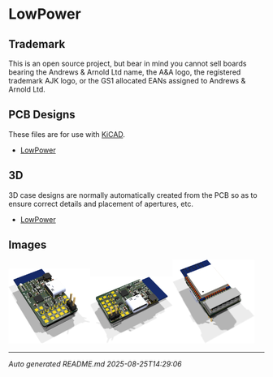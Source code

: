# LowPower

## Trademark

This is an open source project, but bear in mind you cannot sell boards bearing the Andrews & Arnold Ltd name, the A&A logo, the registered trademark AJK logo, or the GS1 allocated EANs assigned to Andrews & Arnold Ltd.

## PCB Designs

These files are for use with [KiCAD](https://www.kicad.org).

- [LowPower](LowPower.kicad_pro)
## 3D

3D case designs are normally automatically created from the PCB so as to ensure correct details and placement of apertures, etc.

- [LowPower](LowPower.stl)

## Images

<img src='LowPower.png' width=32%><img src='LowPower-90.png' width=32%><img src='LowPower-bottom.png' width=32%>

---

*Auto generated README.md 2025-08-25T14:29:06*
